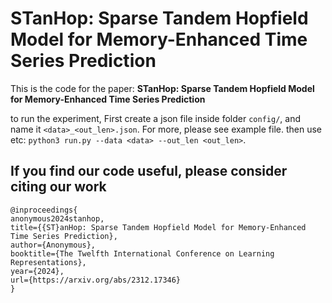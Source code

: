 # STanHop: Sparse Tandem Hopfield Model for Memory-Enhanced Time Series Prediction

This is the code for the paper: **STanHop: Sparse Tandem Hopfield Model for Memory-Enhanced Time Series Prediction**

to run the experiment, 
First create a json file inside folder `config/`, and name it `<data>_<out_len>.json`.
For more, please see example file.
then use
etc: `python3 run.py --data <data> --out_len <out_len>`.

## If you find our code useful, please consider citing our work
```
@inproceedings{
anonymous2024stanhop,
title={{ST}anHop: Sparse Tandem Hopfield Model for Memory-Enhanced Time Series Prediction},
author={Anonymous},
booktitle={The Twelfth International Conference on Learning Representations},
year={2024},
url={https://arxiv.org/abs/2312.17346}
}
```
